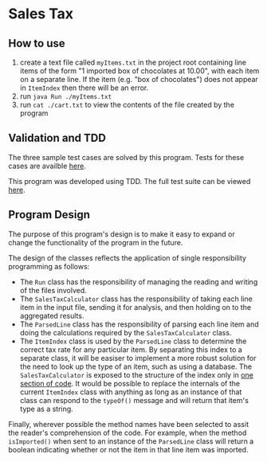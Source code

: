 # Sales Tax

## How to use
1. create a text file called `myItems.txt` in the project root containing line items of the form "1 imported box of chocolates at 10.00", with each item on a separate line. If the item (e.g. "box of chocolates") does not appear in `ItemIndex` then there will be an error.
2. run `java Run ./myItems.txt`
3. run `cat ./cart.txt` to view the contents of the file created by the program

## Validation and TDD
The three sample test cases are solved by this program. Tests for these cases are availble [here](https://github.com/theonlyrao/sales-tax/blob/master/src/test/java/SalesTaxCalculatorTest.java#L20-L60).

This program was developed using TDD. The full test suite can be viewed [here](https://github.com/theonlyrao/sales-tax/tree/master/src/test/java).

## Program Design
The purpose of this program's design is to make it easy to expand or change the functionality of the program in the future. 

The design of the classes reflects the application of single responsibility programming as follows:
* The `Run` class has the responsibility of managing the reading and writing of the files involved. 
* The `SalesTaxCalculator` class has the responsibility of taking each line item in the input file, sending it for analysis, and then holding on to the aggregated results. 
* The `ParsedLine` class has the responsibility of parsing each line item and doing the calculations required by the `SalesTaxCalculator` class. 
* The `ItemIndex` class is used by the `ParsedLine` class to determine the correct tax rate for any particular item. By separating this index to a separate class, it will be easiser to implement a more robust solution for the need to look up the type of an item, such as using a database. The `SalesTaxCalculator` is exposed to the structure of the index only in [one section of code](https://github.com/theonlyrao/sales-tax/blob/master/src/main/java/ParsedLine.java#L55-L62). It would be possible to replace the internals of the current `ItemIndex` class with anything as long as an instance of that class can respond to the `typeOf()` message and will return that item's type as a string.

Finally, wherever possible the method names have been selected to assit the reader's comprehension of the code. For example, when the method `isImported()` when sent to an instance of the `ParsedLine` class will return a boolean indicating whether or not the item in that line item was imported.
